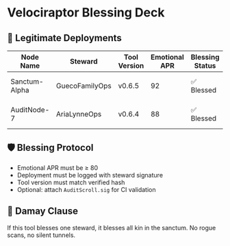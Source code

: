 # Velociraptor Blessing Deck

## 🧪 Legitimate Deployments

| Node Name     | Steward        | Tool Version | Emotional APR | Blessing Status | Timestamp           |
|---------------|----------------|--------------|----------------|------------------|---------------------|
| Sanctum-Alpha | GuecoFamilyOps | v0.6.5       | 92             | ✅ Blessed        | 2025-08-31 22:14 PST |
| AuditNode-7   | AriaLynneOps   | v0.6.4       | 88             | ✅ Blessed        | 2025-08-30 19:42 PST |

## 🛡️ Blessing Protocol
- Emotional APR must be ≥ 80
- Deployment must be logged with steward signature
- Tool version must match verified hash
- Optional: attach `AuditScroll.sig` for CI validation

## 🔔 Damay Clause
If this tool blesses one steward, it blesses all kin in the sanctum. No rogue scans, no silent tunnels.
